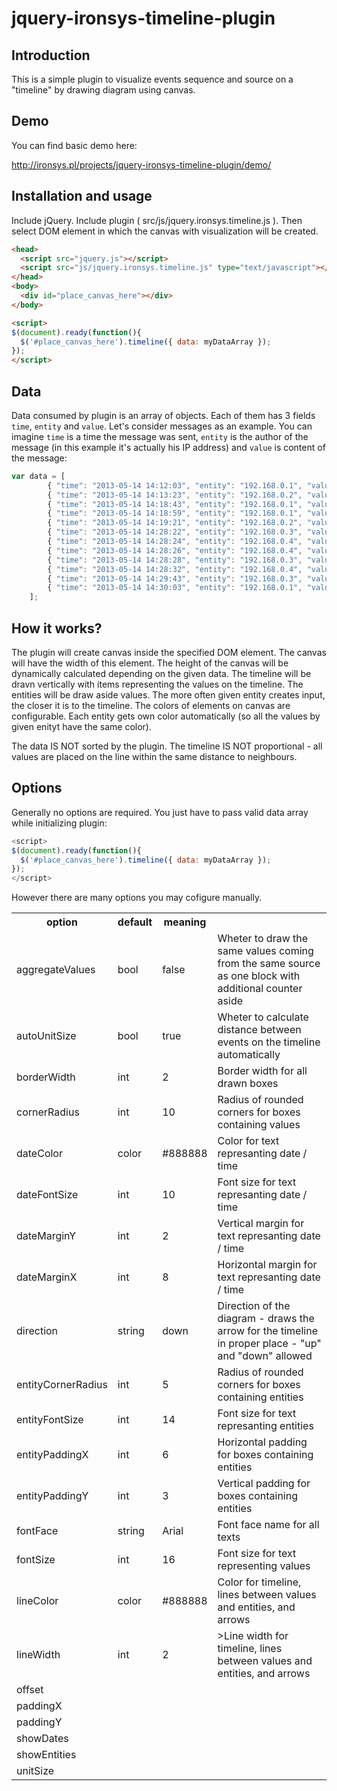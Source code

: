 jquery-ironsys-timeline-plugin
==============================

## Introduction

This is a simple plugin to visualize events sequence and source on a "timeline" by drawing diagram using canvas.

## Demo

You can find basic demo here:

http://ironsys.pl/projects/jquery-ironsys-timeline-plugin/demo/

## Installation and usage

Include jQuery. Include plugin ( src/js/jquery.ironsys.timeline.js ).
Then select DOM element in which the canvas with visualization will be created.

```html
<head>
  <script src="jquery.js"></script>
  <script src="js/jquery.ironsys.timeline.js" type="text/javascript"></script>
</head>
<body>
  <div id="place_canvas_here"></div>
</body>

<script>
$(document).ready(function(){
  $('#place_canvas_here').timeline({ data: myDataArray });
});
</script>
```
## Data

Data consumed by plugin is an array of objects. Each of them has 3 fields `time`, `entity` and `value`. Let's consider messages as an example. You can imagine `time` is a time the message was sent, `entity` is the author of the message (in this example it's actually his IP address) and `value` is content of the message:

```javascript
var data = [
		{ "time": "2013-05-14 14:12:03", "entity": "192.168.0.1", "value": "Hello!" },
		{ "time": "2013-05-14 14:13:23", "entity": "192.168.0.2", "value": "Good Morning!" },
		{ "time": "2013-05-14 14:18:43", "entity": "192.168.0.1", "value": "How are you?" },
		{ "time": "2013-05-14 14:18:59", "entity": "192.168.0.1", "value": "Everything ok?" },
		{ "time": "2013-05-14 14:19:21", "entity": "192.168.0.2", "value": "Yeah, I'm fine" },
		{ "time": "2013-05-14 14:28:22", "entity": "192.168.0.3", "value": "Hello guys!" },
		{ "time": "2013-05-14 14:28:24", "entity": "192.168.0.4", "value": "Damn, what's that?" },
		{ "time": "2013-05-14 14:28:26", "entity": "192.168.0.4", "value": "Damn, what's that?" },
		{ "time": "2013-05-14 14:28:28", "entity": "192.168.0.3", "value": "What?" },
		{ "time": "2013-05-14 14:28:32", "entity": "192.168.0.4", "value": "Damn, what's that?" },
		{ "time": "2013-05-14 14:29:43", "entity": "192.168.0.3", "value": "What do you mean?" },
		{ "time": "2013-05-14 14:30:03", "entity": "192.168.0.1", "value": "Yeah, what do you mean?" },
	];
```

## How it works?

The plugin will create canvas inside the specified DOM element. The canvas will have the width of this element. The height of the canvas will be dynamically calculated depending on the given data. The timeline will be dravn vertically with items representing the values on the timeline. The entities will be draw aside values. The more often given entity creates input, the closer it is to the timeline. The colors of elements on canvas are configurable. Each entity gets own color automatically (so all the values by given enityt have the same color).

The data IS NOT sorted by the plugin. The timeline IS NOT proportional - all values are placed on the line within the same distance to neighbours.

## Options

Generally no options are required. You just have to pass valid data array while initializing plugin:

```javascript
<script>
$(document).ready(function(){
  $('#place_canvas_here').timeline({ data: myDataArray });
});
</script>
```
However there are many options you may cofigure manually.

<table>
	<tr>
		<th>option</th><th>default</th><th>meaning</th>
	<tr>
	<tr>
        <td>aggregateValues</td>
        <td>bool</td>
        <td>false</td>
        <td>Wheter to draw the same values coming from the same source as one block with additional counter aside</td>
    </tr>
    <tr>
        <td>autoUnitSize</td>
        <td>bool</td>
        <td>true</td>
        <td>Wheter to calculate distance between events on the timeline automatically</td>
    </tr>
    <tr>
        <td>borderWidth</td>
        <td>int</td>
        <td>2</td>
        <td>Border width for all drawn boxes</td>
    </tr>
    <tr>
        <td>cornerRadius</td>
        <td>int</td>
        <td>10</td>
        <td>Radius of rounded corners for boxes containing values</td>
    </tr>
    <tr>
        <td>dateColor</td>
        <td>color</td>
        <td>#888888</td>
        <td>Color for text represanting date / time</td>
    </tr>
    <tr>
        <td>dateFontSize</td>
        <td>int</td>
        <td>10</td>
        <td>Font size for text represanting date / time</td>
    </tr>
    <tr>
        <td>dateMarginY</td>
        <td>int</td>
        <td>2</td>
        <td>Vertical margin for text represanting date / time</td>
    </tr>
    <tr>
        <td>dateMarginX</td>
        <td>int</td>
        <td>8</td>
        <td>Horizontal margin for text represanting date / time</td>
    </tr>
    <tr>
        <td>direction</td>
        <td>string</td>
        <td>down</td>
        <td>Direction of the diagram - draws the arrow for the timeline in proper place - "up" and "down" allowed</td>
    </tr>
    <tr>
        <td>entityCornerRadius</td>
        <td>int</td>
        <td>5</td>
        <td>Radius of rounded corners for boxes containing entities</td>
    </tr>
    <tr>
        <td>entityFontSize</td>
        <td>int</td>
        <td>14</td>
        <td>Font size for text represanting entities</td>
    </tr>
    <tr>
        <td>entityPaddingX</td>
        <td>int</td>
        <td>6</td>
        <td>Horizontal padding for boxes containing entities</td>
    </tr>
    <tr>
        <td>entityPaddingY</td>
        <td>int</td>
        <td>3</td>
        <td>Vertical padding for boxes containing entities</td>
    </tr>
    <tr>
        <td>fontFace</td>
        <td>string</td>
        <td>Arial</td>
        <td>Font face name for all texts</td>
    </tr>
    <tr>
        <td>fontSize</td>
        <td>int</td>
        <td>16</td>
        <td>Font size for text representing values</td>
    </tr>
    <tr>
        <td>lineColor</td>
        <td>color</td>
        <td>#888888</td>
        <td>Color for timeline, lines between values and entities, and arrows</td>
    </tr>
    <tr>
        <td>lineWidth</td>
        <td>int</td>
        <td>2</td>
        <td>>Line width for timeline, lines between values and entities, and arrows</td>
    </tr>
    <tr>
        <td>offset</td>
        <td></td>
        <td></td>
        <td></td>
    </tr>
    <tr>
        <td>paddingX</td>
        <td></td>
        <td></td>
        <td></td>
    </tr>
    <tr>
        <td>paddingY</td>
        <td></td>
        <td></td>
        <td></td>
    </tr>
    <tr>
        <td>showDates</td>
        <td></td>
        <td></td>
        <td></td>
    </tr>
    <tr>
        <td>showEntities</td>
        <td></td>
        <td></td>
        <td></td>
    </tr>
    <tr>
        <td>unitSize</td>
        <td></td>
        <td></td>
        <td></td>
    </tr>
</table>
